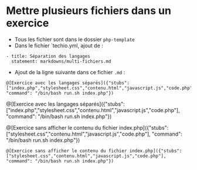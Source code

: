 # Mettre plusieurs fichiers dans un exercice

+ Tous les fichier sont dans le dossier `php-template`
+ Dans le fichier `techio.yml, ajout de :
```
- title: Séparation des langages
  statement: markdowns/multi-fichiers.md
```
+ Ajout de la ligne suivante dans ce fichier `.md` :
```
@[Exercice avec les langages séparés]({"stubs": ["index.php","stylesheet.css","contenu.html","javascript.js","code.php"], "command": "/bin/bash run.sh index.php"})
```

@[Exercice avec les langages séparés]({"stubs": ["index.php","stylesheet.css","contenu.html","javascript.js","code.php"], "command": "/bin/bash run.sh index.php"})

@[Exercice sans afficher le contenu du fichier index.php]({"stubs": ["stylesheet.css","contenu.html","javascript.js","code.php"], "command": "/bin/bash run.sh index.php"})

```
@[Exercice sans afficher le contenu du fichier index.php]({"stubs": ["stylesheet.css","contenu.html","javascript.js","code.php"], "command": "/bin/bash run.sh index.php"})
```